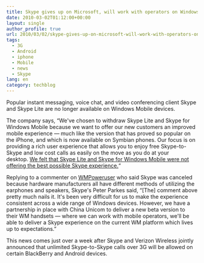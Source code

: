 ```yaml
---
title: Skype gives up on Microsoft, will work with operators on Windows Mobile
date: 2010-03-02T01:12:00+00:00
layout: single
author_profile: true
url: 2010/03/02/skype-gives-up-on-microsoft-will-work-with-operators-on-windows-mobile/
tags:
  - 3G
  - Android
  - iphone
  - Mobile
  - news
  - Skype
lang: en
category: techblog
---
```

Popular instant messaging, voice chat, and video conferencing client Skype and Skype Lite are no longer available on Windows Mobile devices.

The company says, “We've chosen to withdraw Skype Lite and Skype for Windows Mobile because we want to offer our new customers an improved mobile experience — much like the version that has proved so popular on the iPhone, and which is now available on Symbian phones. Our focus is on providing a rich user experience that allows you to enjoy free Skype-to-Skype and low cost calls as easily on the move as you do at your desktop. <u>We felt that Skype Lite and Skype for Windows Mobile were not offering the best possible Skype experience.</u>“

Replying to a commenter on [WMPoweruser](http://wmpoweruser.com/?p=13689) who said Skype was canceled because hardware manufacturers all have different methods of utilizing the earphones and speakers, Skype's Peter Parkes said, “[The] comment above pretty much nails it. It's been very difficult for us to make the experience consistent across a wide range of Windows devices. However, we have a partnership in place with China Unicom to deliver a new beta version to their WM handsets — where we can work with mobile operators, we'll be able to deliver a Skype experience on the current WM platform which lives up to expectations.”

This news comes just over a week after Skype and Verizon Wireless jointly announced that unlimited Skype-to-Skype calls over 3G will be allowed on certain BlackBerry and Android devices.